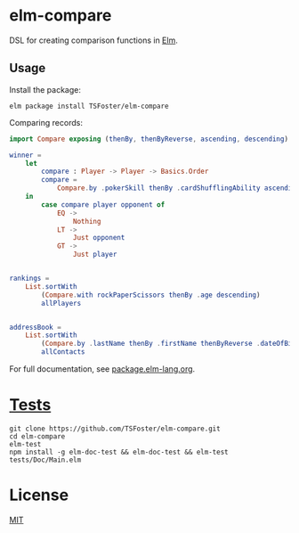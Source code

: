 # elm-compare

DSL for creating comparison functions in [Elm][elmlang].

[elmlang]: http://elm-lang.org/


## Usage

Install the package:

```shell
elm package install TSFoster/elm-compare
```

Comparing records:

```elm
import Compare exposing (thenBy, thenByReverse, ascending, descending)

winner =
    let
        compare : Player -> Player -> Basics.Order
        compare =
            Compare.by .pokerSkill thenBy .cardShufflingAbility ascending
    in
        case compare player opponent of
            EQ ->
                Nothing
            LT ->
                Just opponent
            GT ->
                Just player


rankings =
    List.sortWith
        (Compare.with rockPaperScissors thenBy .age descending)
        allPlayers


addressBook =
    List.sortWith
        (Compare.by .lastName thenBy .firstName thenByReverse .dateOfBirth ascending)
        allContacts
```

For full documentation, see [package.elm-lang.org][package-doc].

[package-doc]: http://package.elm-lang.org/packages/TSFoster/elm-compare/latest


# [Tests](/tests)

```shell
git clone https://github.com/TSFoster/elm-compare.git
cd elm-compare
elm-test
npm install -g elm-doc-test && elm-doc-test && elm-test tests/Doc/Main.elm
```

# License

[MIT](/LICENSE)
